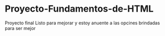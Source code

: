 # Proyecto-Fundamentos-de-HTML
Proyecto final 
Listo para mejorar y estoy anuente a las  opcines brindadas para ser mejor
